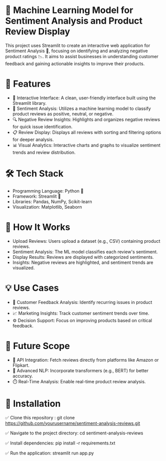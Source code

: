 # 🧠 Machine Learning Model for Sentiment Analysis and Product Review Display
This project uses Streamlit to create an interactive web application for Sentiment Analysis 📝, focusing on identifying and analyzing negative product ratings 📉. It aims to assist businesses in understanding customer feedback and gaining actionable insights to improve their products.

# 🌟 Features
* 🎨 Interactive Interface: A clean, user-friendly interface built using the Streamlit library.
* 💬 Sentiment Analysis: Utilizes a machine learning model to classify product reviews as positive, neutral, or negative.
* 🔍 Negative Review Insights: Highlights and organizes negative reviews for quick issue identification.
* 📋 Review Display: Displays all reviews with sorting and filtering options for deeper analysis.
* 📊 Visual Analytics: Interactive charts and graphs to visualize sentiment trends and review distribution.

# 🛠️ Tech Stack
* Programming Language: Python 🐍
* Framework: Streamlit 🚀
* Libraries: Pandas, NumPy, Scikit-learn
* Visualization: Matplotlib, Seaborn

# 🧩 How It Works
* Upload Reviews: Users upload a dataset (e.g., CSV) containing product reviews.
* Sentiment Analysis: The ML model classifies each review's sentiment.
* Display Results: Reviews are displayed with categorized sentiments.
* Insights: Negative reviews are highlighted, and sentiment trends are visualized.
  
# 💡 Use Cases
* 🔎 Customer Feedback Analysis: Identify recurring issues in product reviews.
* 📈 Marketing Insights: Track customer sentiment trends over time.
* ⚙️ Decision Support: Focus on improving products based on critical feedback.

# 🚀 Future Scope
* 🔗 API Integration: Fetch reviews directly from platforms like Amazon or Flipkart.
* 🧠 Advanced NLP: Incorporate transformers (e.g., BERT) for better accuracy.
* ⏱️ Real-Time Analysis: Enable real-time product review analysis.

# 📂 Installation
✅ Clone this repository :
git clone https://github.com/yourusername/sentiment-analysis-reviews.git  

✅ Navigate to the project directory:
cd sentiment-analysis-reviews  

✅ Install dependencies:
pip install -r requirements.txt  

✅ Run the application:
streamlit run app.py  
